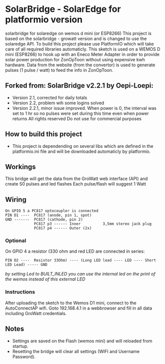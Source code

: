 # SolarBridge - SolarEdge for platformio version

solarbridge for solaredge on wemos d mini (or ESP8266)
This project is based on the solarbridge - growatt version and is changed to use the solaredge API. To build this project please use PlatformIO which will take care of all required libraries automaticly. This sketch is used on a WEMOS D mini (ESP8266) to hook up with an Eneco Meter Adapter in order to provide solar power production for ZonOpToon without using expensive kwh hardware.
Data from the website (from the convertor) is used to generate pulses (1 pulse / watt) to feed the info in ZonOpToon.


## Forked from: SolarBridge v2.2.1 by Oepi-Loepi:
- Version 2.1, corrected for daily totals
- Version 2.2, problem wih some logins solved
- Version 2.2.1, minor issue improved. When power is 0, the interval was set to 1 hr so no pulses were set during this time even when power returns
All rights reserved
Do not use for commercial purposes


## How to build this project
* This project is dependending on several libs which are defined in the platformio.ini file and will be downloaded automaticly by platformio. 

## Workings

This bridge will get the data from the GroWatt web interface (API) and create S0 pulses and led flashes
Each pulse/flash will suggest 1 Watt

## Wiring

    On GPIO 5 a PC817 optocoupler is connected
    PIN D1 ----  PC817 (anode, pin 1, spot)
    GND -------  PC817 (cathode, pin 2)
                 PC817 p3 ------ Inner          3,5mm stereo jack plug
                 PC817 p4 ------ Outer (2x)     
 
### Optional
On GPIO 4 a resistor (330 ohm and red LED are connected in series:

    PIN D2 ----  Resistor 33Ohm) ---- (Long LED lead ---- LED ---- Short LED Lead) ----- GND

_by setting Led to BUILT_INLED you can use the internal led on the print of the wemos instead of this external LED_

### Instructions

After uploading the sketch to the Wemos D1 mini, connect to the AutoConnectAP wifi. 
Goto 192.168.4.1 in a webbrowser and fill in all data including GroWatt credentials.

## Notes
- Settings are saved on the Flash (wemos mini) and will reloaded from startup. 
- Resetting the bridge will clear all settings (WIFI and Username Password).


